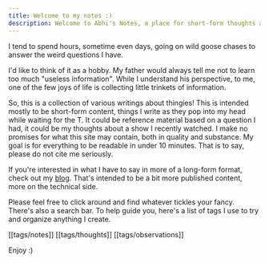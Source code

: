 ```yaml
---
title: Welcome to my notes :)
description: Welcome to Abhi's Notes, a place for short-form thoughts about thingies.
---
```

I tend to spend hours, sometime even days, going on wild goose chases to answer the weird questions I have.

I'd like to think of it as a hobby. My father would always tell me not to learn too much "useless information". While I understand his perspective, to me, one of the few joys of life is collecting little trinkets of information.

So, this is a collection of various writings about thingies! This is intended mostly to be short-form content, things I write as they pop into my head while waiting for the T. It could be reference material based on a question I had, it could be my thoughts about a show I recently watched. I make no promises for what this site may contain, both in quality and substance. My goal is for everything to be readable in under 10 minutes. That is to say, please do not cite me seriously.

If you're interested in what I have to say in more of a long-form format, check out my [blog](https://abhi.rodeo/blog). That's intended to be a bit more published content, more on the technical side. 

Please feel free to click around and find whatever tickles your fancy. There's also a search bar. To help guide you, here's a list of tags I use to try and organize anything I create.

[[tags/notes]]
[[tags/thoughts]]
[[tags/observations]]

Enjoy :)